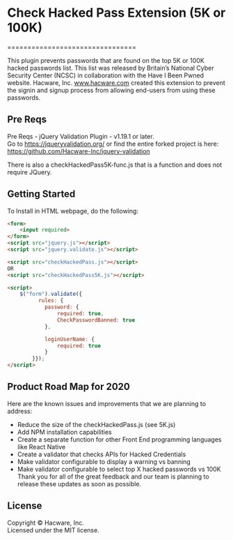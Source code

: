 # Check Hacked Pass Extension (5K or 100K)
================================

This plugin prevents passwords that are found on the top 5K or 100K hacked passwords list. This list was released by Britain’s National Cyber Security Center (NCSC) in collaboration with the Have I Been Pwned website. 
Hacware, Inc. www.hacware.com created this extension to prevent the signin and signup process from allowing end-users from using these passwords.

## Pre Reqs
Pre Reqs - jQuery Validation Plugin - v1.19.1 or later.  
Go to https://jqueryvalidation.org/ or find the entire forked project is here: https://github.com/Hacware-Inc/jquery-validation

There is also a checkHackedPass5K-func.js that is a function and does not require JQuery.

## Getting Started
To Install in HTML webpage, do the following:
```html
<form>
	<input required>
</form>
<script src="jquery.js"></script>
<script src="jquery.validate.js"></script>

<script src="checkHackedPass.js"></script>
OR
<script src="checkHackedPass5K.js"></script>

<script>
    $("form").validate({
          rules: {
            password: {
                required: true,
                CheckPasswordBanned: true
            },

            loginUserName: {
                required: true
            }
        }});
</script>
```
## Product Road Map for 2020
Here are the known issues and improvements that we are planning to address:
* Reduce the size of the checkHackedPass.js (see 5K.js)
* Add NPM installation capabilities
* Create a separate function for other Front End programming languages like React Native
* Create a validator that checks APIs for Hacked Credentials
* Make validator configurable to display a warning vs banning
* Make validator configurable to select top X hacked passwords vs 100K
Thank you for all of the great feedback and our team is planning to release these updates as soon as possible. 

## License
Copyright &copy; Hacware, Inc.<br>
Licensed under the MIT license.

